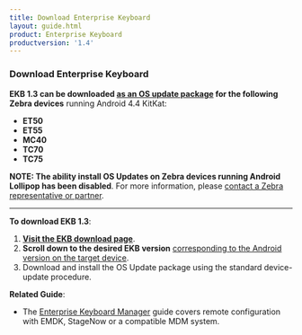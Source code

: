 ```yaml
---
title: Download Enterprise Keyboard
layout: guide.html
product: Enterprise Keyboard
productversion: '1.4'
---
```


### Download Enterprise Keyboard

**EKB 1.3 can be downloaded <u>as an OS update package</u> for the following Zebra devices** running Android 4.4 KitKat: 

* **ET50**
* **ET55**
* **MC40**
* **TC70**
* **TC75** 

**NOTE: The ability install OS Updates on Zebra devices running Android Lollipop has been disabled**. For more information, please [contact a Zebra representative or partner](https://www.zebra.com/us/en/about-zebra/contact-zebra.html). 

-----

**To download EKB 1.3**:  

1. **[Visit the EKB download page](https://www.zebra.com/us/en/support-downloads/software/productivity-apps/enterprise-keyboard.html)**. 
2. **Scroll down to the desired EKB version** <u>corresponding to the Android version on the target device</u>. 
3. Download and install the OS Update package using the standard device-update procedure.  

**Related Guide**:

* The [Enterprise Keyboard Manager](../../../../mx/enterprisekeyboardmgr) guide covers remote configuration with EMDK, StageNow or a compatible MDM system.
